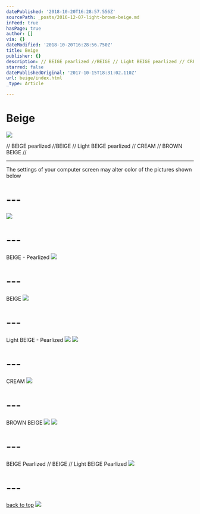 ```yaml
---
datePublished: '2018-10-20T16:28:57.556Z'
sourcePath: _posts/2016-12-07-light-brown-beige.md
inFeed: true
hasPage: true
author: []
via: {}
dateModified: '2018-10-20T16:28:56.750Z'
title: Beige
publisher: {}
description: // BEIGE pearlized //BEIGE // Light BEIGE pearlized // CREAM // BROWN BEIGE //
starred: false
datePublishedOriginal: '2017-10-15T18:31:02.110Z'
url: beige/index.html
_type: Article

---
```

# Beige
![](https://the-grid-user-content.s3-us-west-2.amazonaws.com/629a23ff-8e76-445c-ad26-d396b97265e6.jpg)

// BEIGE pearlized //BEIGE // Light BEIGE pearlized // CREAM // BROWN BEIGE //

---

The settings of your computer screen may alter color of the pictures shown below

# ---
![](https://the-grid-user-content.s3-us-west-2.amazonaws.com/ab4a49a5-3db1-4722-a93b-dd62be36e4c2.jpg)

# ---

BEIGE - Pearlized
![](https://the-grid-user-content.s3-us-west-2.amazonaws.com/d7a7c269-8654-40c7-8c53-66a593242c5a.jpg)

# ---

BEIGE
![](https://the-grid-user-content.s3-us-west-2.amazonaws.com/3bb4c805-65f5-478f-86f3-9e4058d4804e.jpg)

# ---

Light BEIGE - Pearlized
![](https://the-grid-user-content.s3-us-west-2.amazonaws.com/6a0e2b50-feb0-4fba-825a-71ce7fd2680a.jpg)
![](https://the-grid-user-content.s3-us-west-2.amazonaws.com/60952e88-a696-4e30-b5ec-309cd7642420.jpg)

# ---

CREAM
![](https://the-grid-user-content.s3-us-west-2.amazonaws.com/f0105c24-f689-4a61-bbc3-7ebd2104dcfc.jpg)

# ---

BROWN BEIGE
![](https://the-grid-user-content.s3-us-west-2.amazonaws.com/d3a21f7c-fb4f-4fdb-8010-39ff3924c63f.jpg)
![](https://the-grid-user-content.s3-us-west-2.amazonaws.com/502d3a85-9edc-4089-8426-11af0028dc2c.jpg)

# ---

BEIGE Pearlized // BEIGE // Light BEIGE Pearlized
![](https://the-grid-user-content.s3-us-west-2.amazonaws.com/6c19cd17-a383-46a0-a8a2-072b8f8148c5.jpg)

# ---
[back to top][0]
![](https://the-grid-user-content.s3-us-west-2.amazonaws.com/923c1e9e-5ace-4683-a12d-2a8cf3c847cc.jpg)

[0]: https://thegrid.ai/leather-colors/beige/